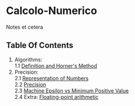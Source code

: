 # Calcolo-Numerico
Notes et cetera
## Table Of Contents
1. Algorithms:  
  1.1 [Definition and Horner's Method](articles/alg/def.md)  
2. Precision:  
  2.1 [Representation of Numbers](articles/eps/rep.md)  
  2.2 [Precision](articles/eps/precision.md)  
  2.3 [Machine Epsilon vs Minimum Positive Value](articles/eps/eps-vs-min.md)  
  2.4 Extra: [Floating-point arithmetic](https://www.wikiwand.com/en/Floating-point_arithmetic#/Machine_precision_and_backward_error_analysis)
